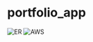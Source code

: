 # portfolio_app

![ER](https://user-images.githubusercontent.com/74387670/115243773-3bf76980-a15e-11eb-81f8-f508335104e5.png)
![AWS](https://user-images.githubusercontent.com/74387670/115243800-41ed4a80-a15e-11eb-892f-2c6c64b19140.png)

